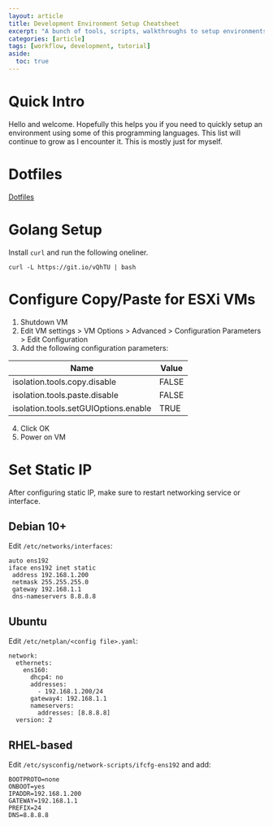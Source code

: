 ```yaml
---
layout: article
title: Development Environment Setup Cheatsheet
excerpt: "A bunch of tools, scripts, walkthroughs to setup environments I use often. E.g. Golang"
categories: [article]
tags: [workflow, development, tutorial]
aside:
  toc: true
---
```

# Quick Intro

Hello and welcome. Hopefully this helps you if you need to quickly setup an environment using some of this programming languages. This list will continue to grow as I encounter it. This is mostly just for myself.

# Dotfiles

<a class="button button--primary button--pill" href="https://github.com/dbaseqp/dotfiles">Dotfiles</a>

# Golang Setup

Install `curl` and run the following oneliner.

```bash=
curl -L https://git.io/vQhTU | bash
```

# Configure Copy/Paste for ESXi VMs

1. Shutdown VM
2. Edit VM settings > VM Options > Advanced > Configuration Parameters > Edit Configuration
3. Add the following configuration parameters:

| Name | Value |
| ---- | ----- |
| isolation.tools.copy.disable | FALSE |
| isolation.tools.paste.disable | FALSE |
| isolation.tools.setGUIOptions.enable | TRUE |

4. Click OK
5. Power on VM

# Set Static IP

After configuring static IP, make sure to restart networking service or interface.

## Debian 10+

Edit `/etc/networks/interfaces`:

```
auto ens192
iface ens192 inet static
 address 192.168.1.200
 netmask 255.255.255.0
 gateway 192.168.1.1
 dns-nameservers 8.8.8.8
```

## Ubuntu

Edit `/etc/netplan/<config file>.yaml`:

```
network:
  ethernets:
    ens160:
      dhcp4: no
      addresses:
        - 192.168.1.200/24
      gateway4: 192.168.1.1
      nameservers:
        addresses: [8.8.8.8]
  version: 2
```

## RHEL-based

Edit `/etc/sysconfig/network-scripts/ifcfg-ens192` and add:

```
BOOTPROTO=none
ONBOOT=yes
IPADDR=192.168.1.200
GATEWAY=192.168.1.1
PREFIX=24
DNS=8.8.8.8
```
